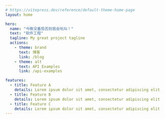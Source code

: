 ```yaml
---
# https://vitepress.dev/reference/default-theme-home-page
layout: home

hero:
  name: "今晚没番茄否则我会吼叫！"
  text: "软件工程"
  tagline: My great project tagline
  actions:
    - theme: brand
      text: 博客
      link: /blog
    - theme: alt
      text: API Examples
      link: /api-examples

features:
  - title: Feature A
    details: Lorem ipsum dolor sit amet, consectetur adipiscing elit
  - title: Feature B
    details: Lorem ipsum dolor sit amet, consectetur adipiscing elit
  - title: Feature C
    details: Lorem ipsum dolor sit amet, consectetur adipiscing elit
---
```


